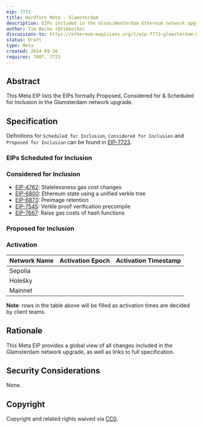 ```yaml
---
eip: 7773
title: Hardfork Meta - Glamsterdam
description: EIPs included in the Gloas/Amsterdam Ethereum network upgrade.
author: Tim Beiko (@timbeiko)
discussions-to: https://ethereum-magicians.org/t/eip-7773-glamsterdam-network-upgrade-meta-thread/21195
status: Draft
type: Meta
created: 2024-09-26
requires: 7607, 7723
---
```


## Abstract

This Meta EIP lists the EIPs formally Proposed, Considered for & Scheduled for Inclusion in the Glamsterdam network upgrade. 

## Specification

Definitions for `Scheduled for Inclusion`, `Considered for Inclusion` and `Proposed for Inclusion` can be found in [EIP-7723](./eip-7723.md).

### EIPs Scheduled for Inclusion  

### Considered for Inclusion

* [EIP-4762](./eip-4762.md): Statelessness gas cost changes
* [EIP-6800](./eip-6800.md): Ethereum state using a unified verkle tree
* [EIP-6873](./eip-6873.md): Preimage retention
* [EIP-7545](./eip-7545.md): Verkle proof verification precompile
* [EIP-7667](./eip-7667.md): Raise gas costs of hash functions

### Proposed for Inclusion

### Activation 

| Network Name     | Activation Epoch | Activation Timestamp |
|------------------|------------------|----------------------|
| Sepolia          |                  |                      |
| Holešky          |                  |                      |
| Mainnet          |                  |                      |

**Note**: rows in the table above will be filled as activation times are decided by client teams. 

## Rationale

This Meta EIP provides a global view of all changes included in the Glamsterdam network upgrade, as well as links to full specification. 

## Security Considerations

None.

## Copyright

Copyright and related rights waived via [CC0](../LICENSE.md).
